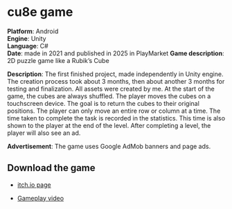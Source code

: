 # cu8e game

**Platform**: Android  
**Engine**: Unity  
**Language**: C#  
**Date**: made in 2021 and published in 2025 in PlayMarket 
**Game description**: 2D puzzle game like a Rubik’s Cube

**Description**: The first finished project, made independently in Unity engine. The creation process took about 3 months, then about another 3 months for testing and finalization. All assets were created by me.
At the start of the game, the cubes are always shuffled. The player moves the cubes on a touchscreen device. The goal is to return the cubes to their original positions. The player can only move an entire row or column at a time. The time taken to complete the task is recorded in the statistics. This time is also shown to the player at the end of the level. After completing a level, the player will also see an ad.

**Advertisement**: The game uses Google AdMob banners and page ads.

## Download the game  
- [itch.io page](https://dobjalo.itch.io/cu8e)
  
- [Gameplay video](https://youtu.be/1A7D_K3nHJ8)


